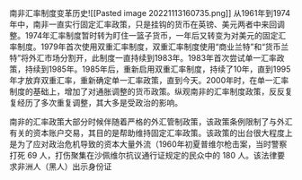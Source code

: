 南非汇率制度变革历史![[Pasted image 20221113160735.png]]
从1961年到1974年中，南非一直实行固定汇率政策，只是挂钩的货币在英镑、美元两者中来回调整。1974年汇率制度暂时转为盯住一篮子货币，一年后又转变为对美元的固定汇率制度。1979年首次使用双重汇率制度，双重汇率制度使用“商业兰特”和“货币兰特”将外汇市场分割开，此制度一直持续到1983年。1983年首次尝试单一汇率政策，持续到1985年。1985年后，重新启用双重汇率制度，持续了10年，直到1995年才放弃双重汇率，重新确定单一汇率政策，直到今天。2000年时，在单一汇率制度的基础上，增加了对通胀调整的货币政策。纵观南非的汇率制度政策，反反复复经历了多次重复调整，其大多是受政治的影响。

南非的汇率政策大部分时候伴随着严格的外汇管制政策，该政策条例限制了与外汇有关的资本账户交易，其目的是帮助维持固定汇率政策。该政策的出台很大程度上是为了应对政治危机导致的资本大量外流（1960年初夏普维尔枪击案，当时警察打死 69 ⼈，打伤聚集在沙佩维尔抗议通行证规定的⺠众中的 180 ⼈。该法律要 求⾮洲⼈（⿊⼈）出⽰⾝份证
